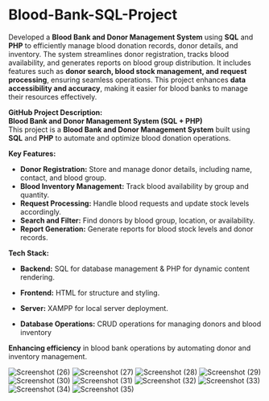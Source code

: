 # Blood-Bank-SQL-Project
Developed a **Blood Bank and Donor Management System** using **SQL** and **PHP** to efficiently manage blood donation records, donor details, and inventory. The system streamlines donor registration, tracks blood availability, and generates reports on blood group distribution. It includes features such as **donor search, blood stock management, and request processing**, ensuring seamless operations. This project enhances **data accessibility and accuracy**, making it easier for blood banks to manage their resources effectively.  

 **GitHub Project Description:**  
 **Blood Bank and Donor Management System (SQL + PHP)**  
This project is a **Blood Bank and Donor Management System** built using **SQL** and **PHP** to automate and optimize blood donation operations.  

**Key Features:**  
- **Donor Registration:** Store and manage donor details, including name, contact, and blood group.  
- **Blood Inventory Management:** Track blood availability by group and quantity.  
- **Request Processing:** Handle blood requests and update stock levels accordingly.  
- **Search and Filter:** Find donors by blood group, location, or availability.  
- **Report Generation:** Generate reports for blood stock levels and donor records.  

**Tech Stack:**  
- **Backend:** SQL for database management & PHP for dynamic content rendering.

- **Frontend:** HTML for structure and styling.
- **Server:** XAMPP for local server deployment.
- **Database Operations:** CRUD operations for managing donors and blood inventory  

 **Enhancing efficiency** in blood bank operations by automating donor and inventory management.

![Screenshot (26)](https://github.com/user-attachments/assets/f232971c-7af7-4ffa-ab05-421bdf4629ea)
![Screenshot (27)](https://github.com/user-attachments/assets/a94ce907-9fda-4de0-947a-b42297371fa9)
![Screenshot (28)](https://github.com/user-attachments/assets/d4766224-52d5-4315-b7a6-b3ffd1642df2)
![Screenshot (29)](https://github.com/user-attachments/assets/dbad8c76-1448-458f-9f9d-171b281317db)
![Screenshot (30)](https://github.com/user-attachments/assets/bb2b6e5d-0211-4f23-b624-1f98df1230a5)
![Screenshot (31)](https://github.com/user-attachments/assets/e7ccafd5-02b7-4574-9526-e85a7c34d12c)
![Screenshot (32)](https://github.com/user-attachments/assets/4f054e67-5a27-485c-8c4a-a57e7b144833)
![Screenshot (33)](https://github.com/user-attachments/assets/21936e4b-0369-47e8-8261-f210323c40f2)
![Screenshot (34)](https://github.com/user-attachments/assets/1cfb059b-0f30-4329-bc07-766bc3fd9d3c)
![Screenshot (35)](https://github.com/user-attachments/assets/be580c70-536a-4960-be27-f279cfaab1f9)

